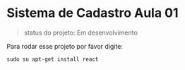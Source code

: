 <h1> Sistema de Cadastro Aula 01 </h1>

> status do projeto: Em desenvolvimento

Para rodar esse projeto por favor digite:
```
sudo su apt-get install react
```
